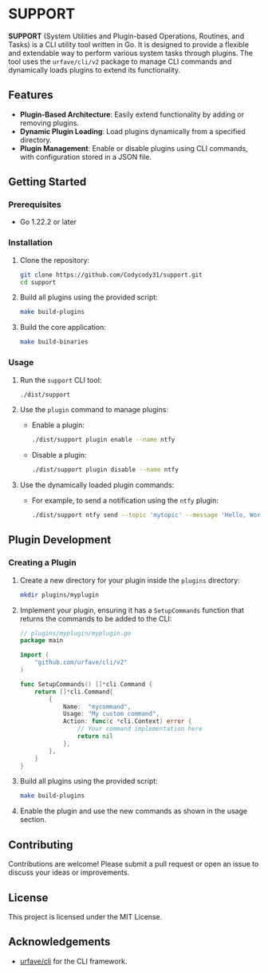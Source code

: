 # SUPPORT

**SUPPORT** (System Utilities and Plugin-based Operations, Routines, and Tasks) is a CLI utility tool written in Go. It is designed to provide a flexible and extendable way to perform various system tasks through plugins. The tool uses the `urfave/cli/v2` package to manage CLI commands and dynamically loads plugins to extend its functionality.

## Features

- **Plugin-Based Architecture**: Easily extend functionality by adding or removing plugins.
- **Dynamic Plugin Loading**: Load plugins dynamically from a specified directory.
- **Plugin Management**: Enable or disable plugins using CLI commands, with configuration stored in a JSON file.

## Getting Started

### Prerequisites

- Go 1.22.2 or later

### Installation

1. Clone the repository:

    ```sh
    git clone https://github.com/Codycody31/support.git
    cd support
    ```

2. Build all plugins using the provided script:

    ```sh
    make build-plugins
    ```

3. Build the core application:

    ```sh
    make build-binaries
    ```

### Usage

1. Run the `support` CLI tool:

    ```sh
    ./dist/support
    ```

2. Use the `plugin` command to manage plugins:
    - Enable a plugin:

      ```sh
      ./dist/support plugin enable --name ntfy
      ```

    - Disable a plugin:

      ```sh
      ./dist/support plugin disable --name ntfy
      ```

3. Use the dynamically loaded plugin commands:
    - For example, to send a notification using the `ntfy` plugin:

      ```sh
      ./dist/support ntfy send --topic 'mytopic' --message 'Hello, World!'
      ```

## Plugin Development

### Creating a Plugin

1. Create a new directory for your plugin inside the `plugins` directory:

    ```sh
    mkdir plugins/myplugin
    ```

2. Implement your plugin, ensuring it has a `SetupCommands` function that returns the commands to be added to the CLI:

    ```go
    // plugins/myplugin/myplugin.go
    package main

    import (
        "github.com/urfave/cli/v2"
    )

    func SetupCommands() []*cli.Command {
        return []*cli.Command{
            {
                Name:  "mycommand",
                Usage: "My custom command",
                Action: func(c *cli.Context) error {
                    // Your command implementation here
                    return nil
                },
            },
        }
    }
    ```

3. Build all plugins using the provided script:

    ```sh
    make build-plugins
    ```

4. Enable the plugin and use the new commands as shown in the usage section.

## Contributing

Contributions are welcome! Please submit a pull request or open an issue to discuss your ideas or improvements.

## License

This project is licensed under the MIT License.

## Acknowledgements

- [urfave/cli](https://github.com/urfave/cli) for the CLI framework.

